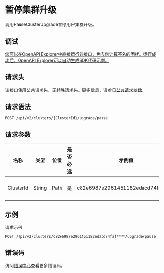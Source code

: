 # 暂停集群升级

调用PauseClusterUpgrade暂停用户集群升级。

## 调试

[您可以在OpenAPI Explorer中直接运行该接口，免去您计算签名的困扰。运行成功后，OpenAPI Explorer可以自动生成SDK代码示例。](https://api.aliyun.com/#product=CS&api=PauseClusterUpgrade&type=ROA&version=2015-12-15)

## 请求头

该接口使用公共请求头，无特殊请求头。更多信息，请参见[公共请求参数](~~167755~~)。

## 请求语法

```
POST /api/v2/clusters/{ClusterId}/upgrade/pause 
```

## 请求参数

|名称|类型|位置|是否必选|示例值|描述|
|--|--|--|----|---|--|
|ClusterId|String|Path|是|c82e6987e2961451182edacd74faf\*\*\*\*|集群ID。 |

## 示例

请求示例

```
POST /api/v2/clusters/c82e6987e2961451182edacd74faf****/upgrade/pause
```

## 错误码

访问[错误中心](https://error-center.alibabacloud.com/status/product/CS)查看更多错误码。

